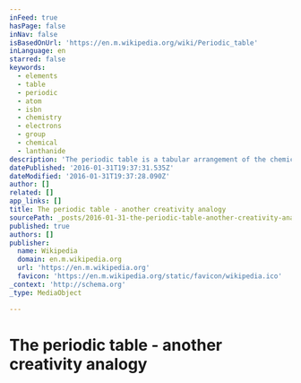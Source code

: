 ```yaml
---
inFeed: true
hasPage: false
inNav: false
isBasedOnUrl: 'https://en.m.wikipedia.org/wiki/Periodic_table'
inLanguage: en
starred: false
keywords:
  - elements
  - table
  - periodic
  - atom
  - isbn
  - chemistry
  - electrons
  - group
  - chemical
  - lanthanide
description: 'The periodic table is a tabular arrangement of the chemical elements, ordered by their atomic number (number of protons in the nucleus), electron configurations, and recurring chemical properties. The table also shows four rectangular blocks: s-, p- d- and f-block. In general, within one row (period) the elements are metals on the lefthand side, and non-metals on the righthand side.'
datePublished: '2016-01-31T19:37:31.535Z'
dateModified: '2016-01-31T19:37:28.090Z'
author: []
related: []
app_links: []
title: The periodic table - another creativity analogy
sourcePath: _posts/2016-01-31-the-periodic-table-another-creativity-analogy.md
published: true
authors: []
publisher:
  name: Wikipedia
  domain: en.m.wikipedia.org
  url: 'https://en.m.wikipedia.org'
  favicon: 'https://en.m.wikipedia.org/static/favicon/wikipedia.ico'
_context: 'http://schema.org'
_type: MediaObject

---
```

# The periodic table - another creativity analogy